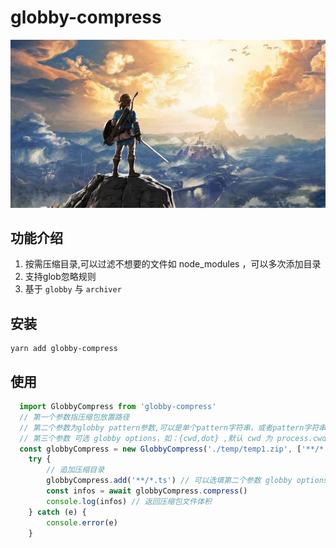 # globby-compress

![my love](./logo.png) 

## 功能介绍
1. 按需压缩目录,可以过滤不想要的文件如 node_modules ，可以多次添加目录
2. 支持glob忽略规则 
3. 基于 `globby` 与 `archiver`

## 安装
```
yarn add globby-compress 
```

## 使用   
```ts
  import GlobbyCompress from 'globby-compress'
  // 第一个参数指压缩包放置路径
  // 第二个参数为globby pattern参数,可以是单个pattern字符串，或者pattern字符串数组 ["**/*.js"]
  // 第三个参数 可选 globby options，如：{cwd,dot} ,默认 cwd 为 process.cwd()
  const globbyCompress = new GlobbyCompress('./temp/temp1.zip', ['**/*.md', '!node_modules/**/*'])
    try {
        // 追加压缩目录
        globbyCompress.add('**/*.ts') // 可以选填第二个参数 globby options
        const infos = await globbyCompress.compress()
        console.log(infos) // 返回压缩包文件体积
    } catch (e) {
        console.error(e)
    }   
```
 
